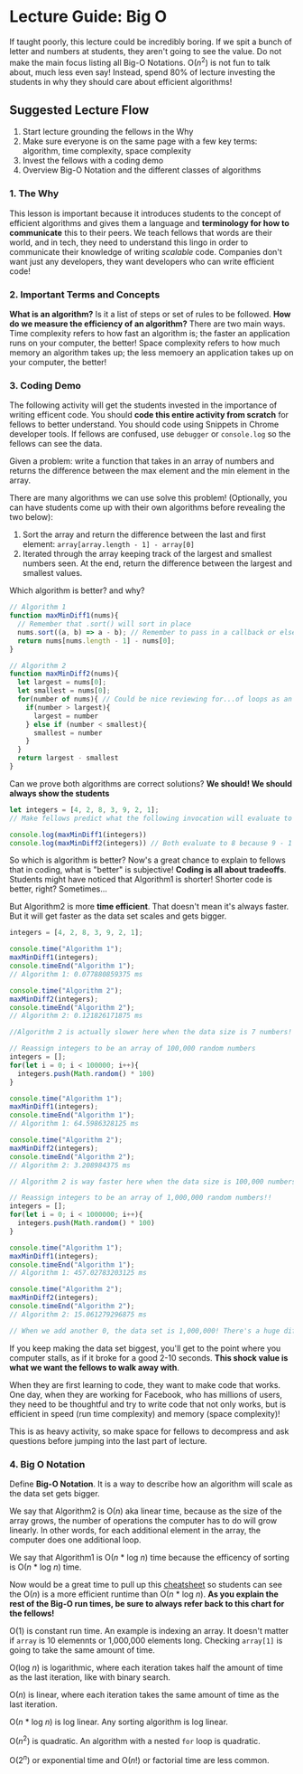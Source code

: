 # Lecture Guide: Big O

If taught poorly, this lecture could be incredibly boring. If we spit a bunch of letter and numbers at students, they aren't going to see the value. Do not make the main focus listing all Big-O Notations. O(_n_<sup>2</sup>) is not fun to talk about, much less even say! Instead, spend 80% of lecture investing the students in why they should care about efficient algorithms! 

## Suggested Lecture Flow
1. Start lecture grounding the fellows in the Why 
2. Make sure everyone is on the same page with a few key terms: algorithm, time complexity, space complexity 
3. Invest the fellows with a coding demo
4. Overview Big-O Notation and the different classes of algorithms

### 1. The Why

This lesson is important because it introduces students to the concept of efficient algorithms and gives them a language and **terminology for how to communicate** this to their peers. We teach fellows that words are their world, and in tech, they need to understand this lingo in order to communicate their knowledge of writing *scalable* code. Companies don't want just any developers, they want developers who can write efficient code!

### 2. Important Terms and Concepts

**What is an algorithm?** Is it a list of steps or set of rules to be followed. 
**How do we measure the efficiency of an algorithm?** There are two main ways. Time complexity refers to how fast an algorithm is; the faster an application runs on your computer, the better! Space complexity refers to how much memory an algorithm takes up; the less memoery an application takes up on your computer, the better!

### 3. Coding Demo

The following activity will get the students invested in the importance of writing efficent code. You should **code this entire activity from scratch** for fellows to better understand. You should code using Snippets in Chrome developer tools. If fellows are confused, use `debugger` or `console.log` so the fellows can see the data. 

Given a problem: write a function that takes in an array of numbers and returns the difference between the max element and the min element in the array. 

There are many algorithms we can use solve this problem! (Optionally, you can have students come up with their own algorithms before revealing the two below):
1. Sort the array and return the difference between the last and first element: `array[array.length - 1] - array[0]`
2. Iterated through the array keeping track of the largest and smallest numbers seen. At the end, return the difference between the largest and smallest values.

Which algorithm is better? and why?

```js
// Algorithm 1
function maxMinDiff1(nums){
  // Remember that .sort() will sort in place
  nums.sort((a, b) => a - b); // Remember to pass in a callback or else it will sort alphanumerically instead of numerically
  return nums[nums.length - 1] - nums[0];
}
```

```js
// Algorithm 2
function maxMinDiff2(nums){
  let largest = nums[0];
  let smallest = nums[0];
  for(number of nums){ // Could be nice reviewing for...of loops as an alternative to for loops, but a regular for loop works too!
    if(number > largest){
      largest = number
    } else if (number < smallest){
      smallest = number
    }
  }
  return largest - smallest
}
```

Can we prove both algorithms are correct solutions? **We should! We should always show the students**
```js
let integers = [4, 2, 8, 3, 9, 2, 1];
// Make fellows predict what the following invocation will evaluate to in the example above!

console.log(maxMinDiff1(integers)) 
console.log(maxMinDiff2(integers)) // Both evaluate to 8 because 9 - 1 is 8
```

So which is algorithm is better? Now's a great chance to explain to fellows that in coding, what is "better" is subjective! **Coding is all about tradeoffs**. Students might have noticed that Algorithm1 is shorter! Shorter code is better, right? Sometimes...

But Algorithm2 is more **time efficient**. That doesn't mean it's always faster. But it will get faster as the data set scales and gets bigger.
```js
integers = [4, 2, 8, 3, 9, 2, 1];

console.time("Algorithm 1");
maxMinDiff1(integers);
console.timeEnd("Algorithm 1");
// Algorithm 1: 0.077880859375 ms

console.time("Algorithm 2");
maxMinDiff2(integers);
console.timeEnd("Algorithm 2");
// Algorithm 2: 0.121826171875 ms

//Algorithm 2 is actually slower here when the data size is 7 numbers!
```
```js
// Reassign integers to be an array of 100,000 random numbers
integers = [];
for(let i = 0; i < 100000; i++){
  integers.push(Math.random() * 100)
}

console.time("Algorithm 1");
maxMinDiff1(integers);
console.timeEnd("Algorithm 1");
// Algorithm 1: 64.5986328125 ms

console.time("Algorithm 2");
maxMinDiff2(integers);
console.timeEnd("Algorithm 2");
// Algorithm 2: 3.208984375 ms

// Algorithm 2 is way faster here when the data size is 100,000 numbers!
```
```js
// Reassign integers to be an array of 1,000,000 random numbers!!
integers = [];
for(let i = 0; i < 1000000; i++){
  integers.push(Math.random() * 100)
}

console.time("Algorithm 1");
maxMinDiff1(integers);
console.timeEnd("Algorithm 1");
// Algorithm 1: 457.02783203125 ms

console.time("Algorithm 2");
maxMinDiff2(integers);
console.timeEnd("Algorithm 2");
// Algorithm 2: 15.061279296875 ms

// When we add another 0, the data set is 1,000,000! There's a huge difference. Keep adding one more 0 to the data size and show the students what happens!
```
If you keep making the data set biggest, you'll get to the point where you computer stalls, as if it broke for a good 2-10 seconds. **This shock value is what we want the fellows to walk away with**. 

When they are first learning to code, they want to make code that works. One day, when they are working for Facebook, who has millions of users, they need to be thoughtful and try to write code that not only works, but is efficient in speed (run time complexity) and memory (space complexity)!

This is as heavy activity, so make space for fellows to decompress and ask questions before jumping into the last part of lecture.

### 4. Big O Notation 

Define **Big-O Notation**. It is a way to describe how an algorithm will scale as the data set gets bigger. 

We say that Algorithm2 is O(_n_) aka linear time, because as the size of the array grows, the number of operations the computer has to do will grow linearly. In other words, for each additional element in the array, the computer does one additional loop.

We say that Algorithm1 is O(_n_ * log _n_) time because the efficency of sorting is O(_n_ * log _n_) time.

Now would be a great time to pull up this [cheatsheet](https://www.bigocheatsheet.com/) so students can see the O(_n_) is a more efficient runtime than O(_n_ * log _n_). **As you explain the rest of the Big-O run times, be sure to always refer back to this chart for the fellows!**

O(1) is constant run time. An example is indexing an array. It doesn't matter if `array` is 10 elemennts or 1,000,000 elements long. Checking `array[1]` is going to take the same amount of time.

O(log _n_) is logarithmic, where each iteration takes half the amount of time as the last iteration, like with binary search.

O(_n_) is linear, where each iteration takes the same amount of time as the last iteration.

O(_n_ * log _n_) is log linear. Any sorting algorithm is log linear. 

O(_n_<sup>2</sup>) is quadratic. An algorithm with a nested `for` loop is quadratic. 

O(2<sup>_n_</sup>) or exponential time and O(_n_!) or factorial time are less common. 
